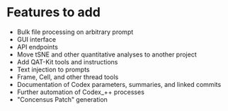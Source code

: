 # Features to add

- Bulk file processing on arbitrary prompt
- GUI interface
- API endpoints
- Move tSNE and other quantitative analyses to another project
- Add QAT-Kit tools and instructions
- Text injection to prompts
- Frame, Cell, and other thread tools
- Documentation of Codex parameters, summaries, and linked commits
- Further automation of Codex_++ processes
- "Concensus Patch" generation